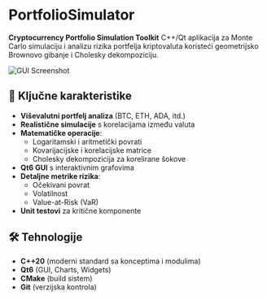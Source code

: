 # PortfolioSimulator

**Cryptocurrency Portfolio Simulation Toolkit** C++/Qt aplikacija za
Monte Carlo simulaciju i analizu rizika portfelja kriptovaluta koristeći
geometrijsko Brownovo gibanje i Cholesky dekompoziciju.

![GUI Screenshot](docs/screenshot.png)

## 🚀 Ključne karakteristike

- **Viševalutni portfelj analiza** (BTC, ETH, ADA, itd.)
- **Realistične simulacije** s korelacijama između valuta
- **Matematičke operacije**:
    - Logaritamski i aritmetički povrati
    - Kovarijacijske i korelacijske matrice
    - Cholesky dekompozicija za korelirane šokove
- **Qt6 GUI** s interaktivnim grafovima
- **Detaljne metrike rizika**:
    - Očekivani povrat
    - Volatilnost
    - Value-at-Risk (VaR)
- **Unit testovi** za kritične komponente

## 🛠️ Tehnologije

- **C++20** (moderni standard sa konceptima i modulima)
- **Qt6** (GUI, Charts, Widgets)
- **CMake** (build sistem)
- **Git** (verzijska kontrola)
